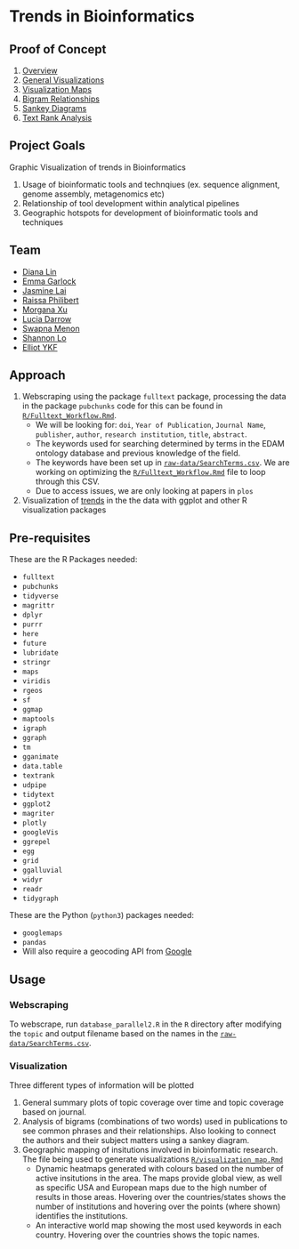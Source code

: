 # Trends in Bioinformatics
## Proof of Concept
1. [Overview](https://dy-lin.github.io/hs19-trends/R/overview.html)
1. [General Visualizations](https://dy-lin.github.io/hs19-trends/R/general_vis.html)
1. [Visualization Maps](https://dy-lin.github.io/hs19-trends/R/visualization_map.html)
1. [Bigram Relationships](https://dy-lin.github.io/hs19-trends/R/bigram_relationships.html)
1. [Sankey Diagrams](https://dy-lin.github.io/hs19-trends/R/visualization_sankey.html)
1. [Text Rank Analysis](https://dy-lin.github.io/hs19-trends/R/TextRankAnalysis.html)

## Project Goals
Graphic Visualization of trends in Bioinformatics
  1. Usage of bioinformatic tools and technqiues (ex. sequence alignment, genome assembly, metagenomics etc)
  2. Relationship of tool development within analytical pipelines 
  3. Geographic hotspots for development of bioinformatic tools and techniques 

## Team
* [Diana Lin](https://github.com/dy-lin)
* [Emma Garlock](https://github.com/esgarlock)
* [Jasmine Lai](https://github.com/laijasmine)
* [Raissa Philibert](https://github.com/raiphilibert)
* [Morgana Xu](https://github.com/ODataMine)
* [Lucia Darrow](https://github.com/lmdarrow)
* [Swapna Menon](https://github.com/sm30)
* [Shannon Lo](https://github.com/shannonhlo)
* [Elliot YKF](https://github.com/elliotykf)

## Approach
1. Webscraping using the package `fulltext` package, processing the data in the package `pubchunks` code for this can be found in [`R/Fulltext_Workflow.Rmd`](https://github.com/hackseq/hs19-trends/blob/master/R/FullText_Workflow.Rmd). 
    * We will be looking for: `doi`, `Year of Publication`, `Journal Name`, `publisher`, `author`, `research institution`, `title`, `abstract`. 
    * The keywords used for searching determined by terms in the EDAM ontology database and previous knowledge of the field. 
    * The keywords have been set up in [`raw-data/SearchTerms.csv`](https://github.com/hackseq/hs19-trends/blob/master/raw-data/SearchTerms.csv). We are working on optimizing the [`R/Fulltext_Workflow.Rmd`](https://github.com/hackseq/hs19-trends/blob/master/R/FullText_Workflow.Rmd) file to loop through this CSV. 
    * Due to access issues, we are only looking at papers in `plos` 
1. Visualization of [trends](#visualization) in the the data with ggplot and other R visualization packages 
  

## Pre-requisites 
These are the R Packages needed: 
* `fulltext`
* `pubchunks`
* `tidyverse`
* `magrittr`
* `dplyr`
* `purrr`
* `here`
* `future`
* `lubridate`
* `stringr`
* `maps`
* `viridis`
* `rgeos`
* `sf`
* `ggmap`
* `maptools`
* `igraph`
* `ggraph`
* `tm`
* `gganimate`
* `data.table`
* `textrank`
* `udpipe`
* `tidytext`
* `ggplot2`
* `magriter`
* `plotly`
* `googleVis`
* `ggrepel`
* `egg`
* `grid`
* `ggalluvial`
* `widyr`
* `readr`
* `tidygraph`


These are the Python (`python3`) packages needed:
* `googlemaps`
* `pandas`
* Will also require a geocoding API from [Google](https://developers.google.com/maps/gmp-get-started)

## Usage

### Webscraping
To webscrape, run `database_parallel2.R` in the `R` directory after modifying the `topic` and output filename based on the names in the [`raw-data/SearchTerms.csv`](https://github.com/hackseq/hs19-trends/blob/master/raw-data/SearchTerms.csv). 

### Visualization
Three different types of information will be plotted 
1. General summary plots of topic coverage over time and topic coverage based on journal.
1. Analysis of bigrams (combinations of two words) used in publications to see common phrases and their relationships. Also looking to connect the authors and their subject matters using a sankey diagram. 
1. Geographic mapping of insitutions involved in bioinformatic research. The file being used to generate visualizations [`R/visualization_map.Rmd`](https://github.com/hackseq/hs19-trends/blob/master/R/visualization_map.Rmd)
    * Dynamic heatmaps generated with colours based on the number of active insitutions in the area. The maps provide global view, as well as specific USA and European maps due to the high number of results in those areas. Hovering over the countries/states shows the number of institutions and hovering over the points (where shown) identifies the institutions.
    * An interactive world map showing the most used keywords in each country. Hovering over the countries shows the topic names.


